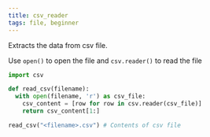 ```yaml
---
title: csv_reader
tags: file, beginner
---
```


Extracts the data from csv file.

Use `open()` to open the file and `csv.reader()` to read the file

```py
import csv

def read_csv(filename):
  with open(filename, 'r') as csv_file:
    csv_content = [row for row in csv.reader(csv_file)]
    return csv_content[1:]
```

```py
read_csv("<filename>.csv") # Contents of csv file
```
